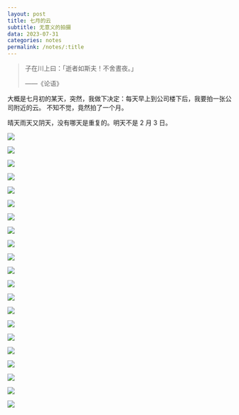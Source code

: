 ```yaml
---
layout: post
title: 七月的云
subtitle: 无意义的拍摄
data: 2023-07-31
categories: notes
permalink: /notes/:title
---
```


> 子在川上曰：「逝者如斯夫！不舍晝夜。」
> 
> ——《论语》


大概是七月初的某天，突然，我做下决定：每天早上到公司楼下后，我要拍一张公司附近的云。
不知不觉，竟然拍了一个月。

晴天雨天又阴天，没有哪天是重复的。明天不是 2 月 3 日。

![](https://user-images.githubusercontent.com/115197878/257393993-a2d4050e-6767-478e-b964-599f3e630799.jpg)

![](https://user-images.githubusercontent.com/115197878/257394028-c23f7a9b-5b5c-4d08-9108-446eebf97fde.jpg)

![](https://user-images.githubusercontent.com/115197878/257394049-0c0faf76-c59b-4805-96dd-9dc77e2203e0.jpg)

![](https://user-images.githubusercontent.com/115197878/257394073-afe83afb-1307-4101-85b5-3ab4432dc4ce.jpg)

![](https://user-images.githubusercontent.com/115197878/257394265-b102d97e-fd71-44b8-8bd4-7a266a0300ef.jpg)

![](https://user-images.githubusercontent.com/115197878/257394273-334ebd3c-54fe-4561-a634-b85ab1b26238.jpg)

![](https://user-images.githubusercontent.com/115197878/257394276-b5a6f4f6-d872-4693-ad80-13282a456b7d.jpg)

![](https://user-images.githubusercontent.com/115197878/257394308-1e7c5c2b-9115-4dfc-9aa0-3d648f98fa54.jpg)

![](https://user-images.githubusercontent.com/115197878/257394316-67fb2634-6843-4ac4-ab60-41470c51381b.jpg)

![](https://user-images.githubusercontent.com/115197878/257394327-73402e76-fd8b-4ff5-b875-f7e913afb7b3.jpg)

![](https://user-images.githubusercontent.com/115197878/257394340-4e900769-18da-4a43-a955-e33be65ad94c.jpg)

![](https://user-images.githubusercontent.com/115197878/257394373-d9a922b1-276a-4f8c-8e2c-6a1331ce71f0.jpg)

![](https://user-images.githubusercontent.com/115197878/257394390-ef4963fc-ccb7-4b20-b57e-ffe53823e30b.jpg)

![](https://user-images.githubusercontent.com/115197878/257394399-801dc6e8-aab6-47da-b8b1-b189b09bd11b.jpg)

![](https://user-images.githubusercontent.com/115197878/257394407-080d982e-59eb-45e9-8831-ca1ec516d9d0.jpg)

![](https://user-images.githubusercontent.com/115197878/257394427-2a28178b-81aa-487d-9597-d3afff91b1ff.jpg)

![](https://user-images.githubusercontent.com/115197878/257394440-f80e9679-b90b-4da2-8789-96892264374c.jpg)

![](https://user-images.githubusercontent.com/115197878/257394454-4f3da43b-506a-4a41-a322-d400f710a093.jpg)

![](https://user-images.githubusercontent.com/115197878/257394465-1e8f930c-bb25-4725-9256-54cef0f18595.jpg)

![](https://user-images.githubusercontent.com/115197878/257394473-90c28f1f-b34b-4e64-9f7c-423da7601924.jpg)

![](https://user-images.githubusercontent.com/115197878/257394486-e8efadb2-7342-4ce9-a610-78d7ec7d07a1.jpg)
